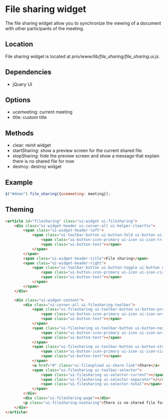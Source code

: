 # File sharing widget

The file sharing widget allow you to synchronize the viewing of a document
with other participants of the meeting.

## Location

File sharing widget is located at *priv/www/lib/file_sharing/file_sharing.ui.js*.

## Dependencies

* jQuery UI

## Options

* ucemeeting: current meeting
* title: custom title

## Methods

* clear: reinit widget
* startSharing: show a preview screen for the current shared file
* stopSharing: hide the preview screen and show a message that explain there is no shared file for now
* destroy: destroy widget

## Example

```javascript
$("#demo").file_sharing({ucemeeting: meeting});
```

## Theming

```html
<article id="filesharing" class="ui-widget ui-filesharing">
    <div class="ui-widget-header ui-corner-all ui-helper-clearfix">
        <span class="ui-widget-header-left">
            <span class="ui-toolbar-button ui-button-fold ui-button ui-widget ui-state-default ui-corner-all ui-button-icon-only" role="button" aria-disabled="false" title="">
                <span class="ui-button-icon-primary ui-icon ui-icon-triangle-1-s"></span>
                <span class="ui-button-text"></span>
            </span>
        </span>
        <span class="ui-widget-header-title">File sharing</span>
        <span class="ui-widget-header-right">
            <span class="ui-toolbar-button ui-button-toggle ui-button ui-widget ui-state-default ui-corner-all ui-button-icon-only" role="button" aria-disabled="false" title="">
                <span class="ui-button-icon-primary ui-icon ui-icon-circle-plus"></span>
                <span class="ui-button-text"></span>
            </span>
        </span>
    </div>

    <div class="ui-widget-content">
        <div class="ui-corner-all ui-filesharing-toolbar">
            <span class="ui-filesharing ui-toolbar-button ui-button-previous ui-button ui-widget ui-state-default ui-corner-all ui-button-icon-only" href="#" role="button" aria-disabled="false" title="">
                <span class="ui-button-icon-primary ui-icon ui-icon-arrowthick-1-n"></span>
                <span class="ui-button-text"></span>
            </span>
            <span class="ui-filesharing ui-toolbar-button ui-button-next ui-button ui-widget ui-state-default ui-corner-all ui-button-icon-only" href="#" role="button" aria-disabled="false" title="">
                <span class="ui-button-icon-primary ui-icon ui-icon-arrowthick-1-s"></span>
                <span class="ui-button-text"></span>
            </span>
            <span class="ui-filesharing ui-toolbar-button ui-button-stop ui-button ui-widget ui-state-default ui-corner-all ui-button-icon-only" href="#" role="button" aria-disabled="false" title="">
                <span class="ui-button-icon-primary ui-icon ui-icon-circle-close"></span>
                <span class="ui-button-text"></span>
            </span>
            <a href="#" class="ui-fileupload ui-share-link">Share</a>            
            <span class="ui-filesharing ui-toolbar-selector">
                <span class="ui-filesharing ui-selector-current"></span>
                <span class="ui-filesharing ui-selector-separator">/</span>
                <span class="ui-filesharing ui-selector-total"></span>
            </span>
        </div>
        <div class="ui-filesharing-page"></div>
        <p class="ui-filesharing-nosharing">There is no shared file for now</p>
    </div>
</article>
```
